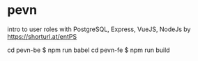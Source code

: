 # pevn
intro to user roles with PostgreSQL, Express, VueJS, NodeJs  by https://shorturl.at/entPS 



cd pevn-be $ npm run babel
cd pevn-fe $ npm run build